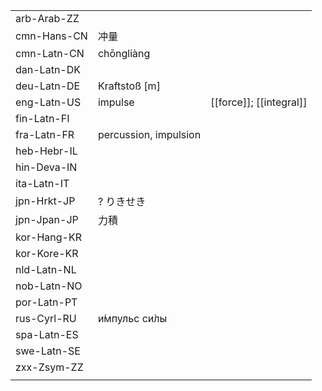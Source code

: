 | | | |
|-|-|-|
| arb-Arab-ZZ |  |  |
| cmn-Hans-CN | 冲量 |  |
| cmn-Latn-CN | chōngliàng |  |
| dan-Latn-DK |  |  |
| deu-Latn-DE | Kraftstoß [m] |  |
| eng-Latn-US | impulse | [[force]]; [[integral]] |
| fin-Latn-FI |  |  |
| fra-Latn-FR | percussion, impulsion |  |
| heb-Hebr-IL |  |  |
| hin-Deva-IN |  |  |
| ita-Latn-IT |  |  |
| jpn-Hrkt-JP | ? りきせき |  |
| jpn-Jpan-JP | 力積 |  |
| kor-Hang-KR |  |  |
| kor-Kore-KR |  |  |
| nld-Latn-NL |  |  |
| nob-Latn-NO |  |  |
| por-Latn-PT |  |  |
| rus-Cyrl-RU | и́мпульс си́лы |  |
| spa-Latn-ES |  |  |
| swe-Latn-SE |  |  |
| zxx-Zsym-ZZ |  |  |
|  |  |  |
